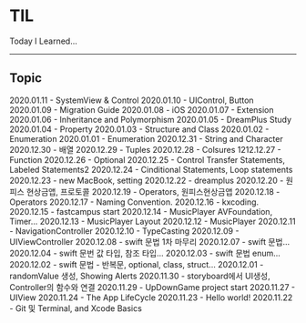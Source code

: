 # TIL
Today I Learned...

---

## Topic
2020.01.11 - SystemView & Control
2020.01.10 - UIControl, Button
2020.01.09 - Migration Guide
2020.01.08 - iOS
2020.01.07 - Extension
2020.01.06 - Inheritance and Polymorphism
2020.01.05 - DreamPlus Study
2020.01.04 - Property
2020.01.03 - Structure and Class
2020.01.02 - Enumeration
2020.01.01 - Enumeration
2020.12.31 - String and Character
2020.12.30 - 배열
2020.12.29 - Tuples
2020.12.28 - Colsures
1212.12.27 - Function
2020.12.26 - Optional
2020.12.25 - Control Transfer Statements, Labeled Statements2
2020.12.24 - Cinditional Statements, Loop statements
2020.12.23 - new MacBook, setting
2020.12.22 - dreamplus
2020.12.20 - 원피스 현상금앱, 프로토콜
2020.12.19 - Operators, 원피스현상금앱
2020.12.18 - Operators
2020.12.17 - Naming Convention.
2020.12.16 - kxcoding.
2020.12.15 - fastcampus start
2020.12.14 - MusicPlayer AVFoundation, Timer...
2020.12.13 - MusicPlayer Layout
2020.12.12 - MusicPlayer
2020.12.11 - NavigationController
2020.12.10 - TypeCasting
2020.12.09 - UIViewController
2020.12.08 - swift 문법 1차 마무리
2020.12.07 - swift 문법...
2020.12.04 - swift 문번 값 타입, 참조 타입...
2020.12.03 - swift 문법 enum...
2020.12.02 - swift 문법 - 반복문, optional, class, struct...
2020.12.01 - randomValue 생성, Showing Alerts
2020.11.30 - storyboard에서 UI생성, Controller의 함수와 연결
2020.11.29 - UpDownGame project start
2020.11.27 - UIView
2020.11.24 - The App LifeCycle
2020.11.23 - Hello world!
2020.11.22 - Git 및 Terminal, and Xcode Basics
